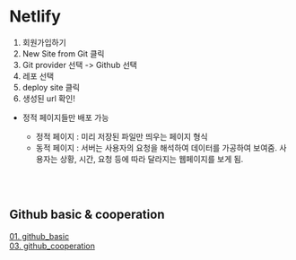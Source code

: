 # Netlify
1. 회원가입하기
2. New Site from Git 클릭
3. Git provider 선택 -> Github 선택
4. 레포 선택
5. deploy site 클릭
6. 생성된 url 확인!

* 정적 페이지들만 배포 가능
    * 정적 페이지 : 미리 저장된 파일만 띄우는 페이지 형식
    * 동적 페이지 : 서버는 사용자의 요청을 해석하여 데이터를 가공하여 보여줌. 사용자는 상황, 시간, 요청 등에 따라 달라지는 웹페이지를 보게 됨.

    <br><br>

## Github basic & cooperation
[01. github_basic](./github_basic.md)<br>
[03. github_cooperation](./Github_Cooperation.md)